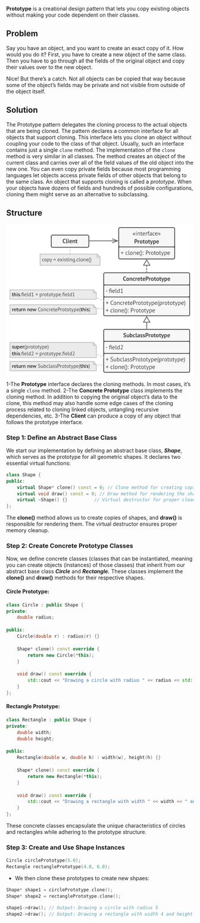 **Prototype** is a creational design pattern that lets you copy existing objects without making your code dependent on their classes.

## Problem
Say you have an object, and you want to create an exact copy of it. How would you do it? First, you have to create a new object of the same class. Then you have to go through all the fields of the original object and copy their values over to the new object.

Nice! But there’s a catch. Not all objects can be copied that way because some of the object’s fields may be private and not visible from outside of the object itself.

## Solution
The Prototype pattern delegates the cloning process to the actual objects that are being cloned. The pattern declares a common interface for all objects that support cloning. This interface lets you clone an object without coupling your code to the class of that object. Usually, such an interface contains just a single `clone` method.
The implementation of the `clone` method is very similar in all classes. The method creates an object of the current class and carries over all of the field values of the old object into the new one. You can even copy private fields because most programming languages let objects access private fields of other objects that belong to the same class.
An object that supports cloning is called a _prototype_. When your objects have dozens of fields and hundreds of possible configurations, cloning them might serve as an alternative to subclassing.


## Structure
![screen](./images/5.1.png)

1-The **Prototype** interface declares the cloning methods. In most cases, it’s a single `clone` method.
2-The **Concrete Prototype** class implements the cloning method. In addition to copying the original object’s data to the clone, this method may also handle some edge cases of the cloning process related to cloning linked objects, untangling recursive dependencies, etc.
3-The **Client** can produce a copy of any object that follows the prototype interface.


### Step 1: Define an Abstract Base Class

We start our implementation by defining an abstract base class, _****Shape****_, which serves as the prototype for all geometric shapes. It declares two essential virtual functions:
```c++
class Shape {
public:
	virtual Shape* clone() const = 0; // Clone method for creating copies.
	virtual void draw() const = 0; // Draw method for rendering the shape.
	virtual ~Shape() {}			 // Virtual destructor for proper cleanup.
};
```
The ****clone()**** method allows us to create copies of shapes, and ****draw()**** is responsible for rendering them. The virtual destructor ensures proper memory cleanup.

### Step 2: Create Concrete Prototype Classes

Now, we define concrete classes (classes that can be instantiated, meaning you can create objects (instances) of those classes) that inherit from our abstract base class _****Circle****_ and _****Rectangle.****_ These classes implement the ****clone()**** and ****draw()**** methods for their respective shapes.

#### Circle Prototype:
```c++
class Circle : public Shape {
private:
	double radius;

public:
	Circle(double r) : radius(r) {}

	Shape* clone() const override {
		return new Circle(*this);
	}

	void draw() const override {
		std::cout << "Drawing a circle with radius " << radius << std::endl;
	}
};

```
#### Rectangle Prototype:
```c++
class Rectangle : public Shape {
private:
	double width;
	double height;

public:
	Rectangle(double w, double h) : width(w), height(h) {}

	Shape* clone() const override {
		return new Rectangle(*this);
	}

	void draw() const override {
		std::cout << "Drawing a rectangle with width " << width << " and height " << height << std::endl;
	}
};

```
These concrete classes encapsulate the unique characteristics of circles and rectangles while adhering to the prototype structure.

### Step 3: Create and Use Shape Instances
```c++
Circle circlePrototype(5.0);
Rectangle rectanglePrototype(4.0, 6.0);
```
- We then clone these prototypes to create new shpaes:
```c++
Shape* shape1 = circlePrototype.clone();
Shape* shape2 = rectanglePrototype.clone();
```

```c++
shape1->draw(); // Output: Drawing a circle with radius 5
shape2->draw(); // Output: Drawing a rectangle with width 4 and height 6
```